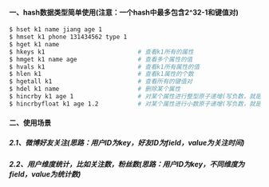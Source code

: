 #### 一、hash数据类型简单使用(注意：一个hash中最多包含2^32-1和键值对)
```bash
$ hset k1 name jiang age 1
$ hmset k1 phone 131434562 type 1
$ hget k1 name
$ hkeys k1                          # 查看k1所有的属性
$ hmget k1 name age                 # 查看多个属性的值
$ hvals k1                          # 查看k1所有属性的值
$ hlen k1                           # 查看k1属性的个数 
$ hgetall k1                        # 查看所有的键值对
$ hdel k1 name                      # 删除某个属性
$ hincrby k1 age 1                  # 对某个属性进行整型原子递增(写负数，就是减)
$ hincrbyfloat k1 age 1.2           # 对某个属性进行小数原子递增(写负数，就是减)
```

#### 二、使用场景
##### 2.1、微博好友关注(思路：用户ID为key，好友ID为field，value为关注时间)
##### 2.2、用户维度统计，比如关注数，粉丝数(思路：用户ID为key，不同维度为field，value为统计数)